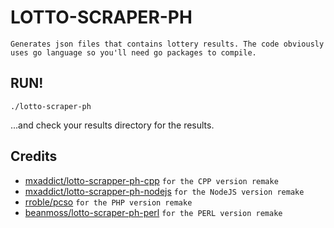# LOTTO-SCRAPER-PH
`Generates json files that contains lottery results.
The code obviously uses go language so you'll need go packages to compile.`

## RUN!
```shell
./lotto-scraper-ph
```

...and check your results directory for the results.

## Credits
- [mxaddict/lotto-scrapper-ph-cpp](https://github.com/mxaddict/lotto-scrapper-ph-cpp) `for the CPP version remake`
- [mxaddict/lotto-scrapper-ph-nodejs](https://github.com/mxaddict/lotto-scraper-ph-nodejs) `for the NodeJS version remake`
- [rroble/pcso](https://github.com/rroble/pcso) `for the PHP version remake`
- [beanmoss/lotto-scraper-ph-perl](https://github.com/beanmoss/lotto-scraper-ph-perl) `for the PERL version remake`
